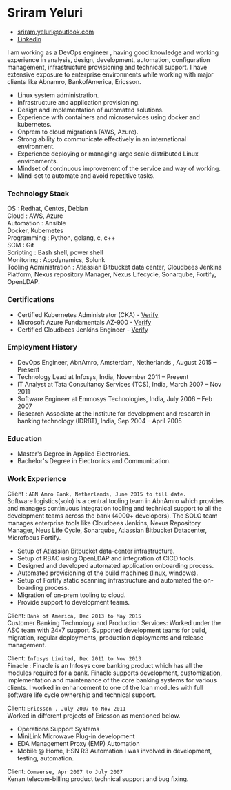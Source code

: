 # Sriram Yeluri
- sriram.yeluri@outlook.com
- [Linkedin](https://www.linkedin.com/in/sriram-yeluri-53081747/)


I am working as a DevOps engineer , having good knowledge and working experience in analysis, design,
development, automation, configuration management, infrastructure provisioning and technical support. I
have extensive exposure to enterprise environments while working with major clients like Abnamro,
BankofAmerica, Ericsson.

* Linux system administration.
* Infrastructure and application provisioning.
* Design and implementation of automated solutions.
* Experience with containers and microservices using docker and kubernetes.
* Onprem to cloud migrations (AWS, Azure).
* Strong ability to communicate effectively in an international environment.
* Experience deploying or managing large scale distributed Linux environments.
* Mindset of continuous improvement of the service and way of working.
* Mind-set to automate and avoid repetitive tasks.

### Technology Stack

OS : Redhat, Centos, Debian  
Cloud : AWS, Azure  
Automation : Ansible  
Docker, Kubernetes  
Programming : Python, golang, c, c++  
SCM : Git  
Scripting : Bash shell, power shell  
Monitoring : Appdynamics, Splunk  
Tooling Administration : Atlassian Bitbucket data center, Cloudbees Jenkins Platform, Nexus repository Manager, Nexus Lifecycle,
Sonarqube, Fortify, OpenLDAP.

### Certifications

* Certified Kubernetes Administrator (CKA) - [​ Verify](https://www.youracclaim.com/badges/dea7a756-8e0f-49c9-9987-dbfecc54c173/public_url)
* Microsoft Azure Fundamentals AZ-900 - [Verify](https://www.youracclaim.com/badges/8b5beb12-4bec-4c32-b895-ff0c183ff2c6/public_url)
* Certified Cloudbees Jenkins Engineer - [Verify](https://certificates.cloudbees.com/yjc3ypcl)

### Employment History

* DevOps Engineer, AbnAmro, Amsterdam, Netherlands , August 2015 – Present
* Technology Lead at Infosys, India, November 2011 – Present
* IT Analyst at Tata Consultancy Services (TCS), India, March 2007 – Nov 2011
* Software Engineer at Emmosys Technologies, India, July 2006 – Feb 2007
* Research Associate at the Institute for development and research in banking technology (IDRBT),
India, Sep 2004 – April 2005

### Education

* Master's Degree in Applied Electronics.
* Bachelor's Degree in Electronics and Communication.

### Work Experience

Client : `ABN Amro Bank, Netherlands, June 2015 to till date.`  
Software logistics(solo) is a central tooling team in AbnAmro which provides and manages continuous
integration tooling and technical support to all the development teams across the bank (4000+ developers).
The SOLO team manages enterprise tools like Cloudbees Jenkins, Nexus Repository Manager, Neus Life Cycle,
Sonarqube, Atlassian Bitbucket Datacenter, Microfocus Fortify.

* Setup of Atlassian Bitbucket data-center infrastructure.
* Setup of RBAC using OpenLDAP and integration of CICD tools.
* Designed and developed automated application onboarding process.
* Automated provisioning of the build machines (linux, windows).
* Setup of Fortify static scanning infrastructure and automated the on-boarding process.
* Migration of on-prem tooling to cloud.
* Provide support to development teams.

Client: `Bank of America, Dec 2013 to May 2015`  
Customer Banking Technology and Production Services:
Worked under the ASC team with 24x7 support. Supported development teams for build, migration, regular
deployments, production deployments and release management.  

Client: `Infosys Limited, Dec 2011 to Nov 2013`  
Finacle :
Finacle is an Infosys core banking product which has all the modules required for a bank. Finacle supports
development, customization, implementation and maintenance of the core banking systems for various
clients. I worked in enhancement to one of the loan modules with full software life cycle ownership and
technical support.  

Client: `Ericsson , July 2007 to Nov 2011`  
Worked in different projects of Ericsson as mentioned below. 
* Operations Support Systems
* MiniLink Microwave Plug-in development
* EDA Management Proxy (EMP) Automation
* Mobile @ Home, HSN R3 Automation
I was involved in development, testing, automation.

Client: `Comverse, Apr 2007 to July 2007`  
Kenan telecom-billing product technical support and bug fixing.
